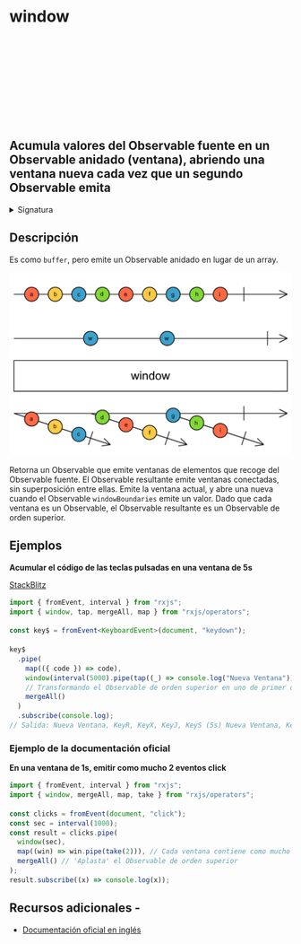 <div class="page-heading">

# window

<a target="_blank" href="https://github.com/ReactiveX/rxjs/blob/master/src/internal/operators/window.ts">
<svg>
  <use xlink:href="/assets/icons/github.svg#github"></use>
</svg>
</a>
</div>

<h2 class="subtitle"> Acumula valores del Observable fuente en un Observable anidado (ventana), abriendo una ventana nueva cada vez que un segundo Observable emita
</h2>

<details>
<summary>Signatura</summary>

### Firma

`window<T>(windowBoundaries: Observable<any>): OperatorFunction<T, Observable<T>>`

### Parámetros

<table>
<tr><td>windowBoundaries</td><td>Un Observable que cierra la ventana anterior y abre una nueva.</td></tr>
</table>

### Retorna

`OperatorFunction<T, Observable<T>>`: Un Observable de ventanas, que son Observables que emiten valores del Observable fuente.

</details>

## Descripción

Es como `buffer`, pero emite un Observable anidado en lugar de un array.

<img src="assets/images/marble-diagrams/transformation/window.png" alt="Diagrama de canicas del operador window">

Retorna un Observable que emite ventanas de elementos que recoge del Observable fuente. El Observable resultante emite ventanas conectadas, sin superposición entre ellas. Emite la ventana actual, y abre una nueva cuando el Observable `windowBoundaries` emite un valor. Dado que cada ventana es un Observable, el Observable resultante es un Observable de orden superior.

## Ejemplos

**Acumular el código de las teclas pulsadas en una ventana de 5s**

<a target="_blank" href="https://stackblitz.com/edit/rxjs-window-1?file=index.ts">StackBlitz</a>

```typescript
import { fromEvent, interval } from "rxjs";
import { window, tap, mergeAll, map } from "rxjs/operators";

const key$ = fromEvent<KeyboardEvent>(document, "keydown");

key$
  .pipe(
    map(({ code }) => code),
    window(interval(5000).pipe(tap((_) => console.log("Nueva Ventana")))),
    // Transformando el Observable de orden superior en uno de primer orden
    mergeAll()
  )
  .subscribe(console.log);
// Salida: Nueva Ventana, KeyR, KeyX, KeyJ, KeyS (5s) Nueva Ventana, KeyO...
```

### Ejemplo de la documentación oficial

**En una ventana de 1s, emitir como mucho 2 eventos click**

```javascript
import { fromEvent, interval } from "rxjs";
import { window, mergeAll, map, take } from "rxjs/operators";

const clicks = fromEvent(document, "click");
const sec = interval(1000);
const result = clicks.pipe(
  window(sec),
  map((win) => win.pipe(take(2))), // Cada ventana contiene como mucho 2 emisiones
  mergeAll() // 'Aplasta' el Observable de orden superior
);
result.subscribe((x) => console.log(x));
```

## Recursos adicionales -

- [Documentación oficial en inglés](https://rxjs-dev.firebaseapp.com/api/operators/window)
